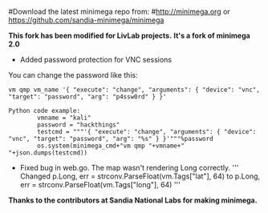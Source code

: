 #Download the latest minimega repo from:
#http://minimega.org or https://github.com/sandia-minimega/minimega

**This fork has been modified for LivLab projects.**
**It's a fork of minimega 2.0**
- Added password protection for VNC sessions

You can change the password like this:
```
vm qmp vm_name '{ "execute": "change", "arguments": { "device": "vnc", "target": "password", "arg": "p4ssw0rd" } }'
```
```
Python code example:
        vmname = "kali"
        password = "hackthings"
        testcmd = """'{ "execute": "change", "arguments": { "device": "vnc", "target": "password", "arg": "%s" } }'"""%password
        os.system(minimega_cmd+"vm qmp "+vmname+" "+json.dumps(testcmd))
```
- Fixed bug in web.go. The map wasn't rendering Long correctly.
'''
Changed
p.Long, err = strconv.ParseFloat(vm.Tags["lat"], 64)
to
p.Long, err = strconv.ParseFloat(vm.Tags["long"], 64)
'''

**Thanks to the contributors at Sandia National Labs for making minimega.**